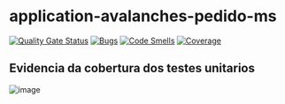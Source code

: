# application-avalanches-pedido-ms

[![Quality Gate Status](https://sonarcloud.io/api/project_badges/measure?project=POSTECH-SOAT-SALA11_application-avalanches-pedido-ms&metric=alert_status)](https://sonarcloud.io/summary/new_code?id=POSTECH-SOAT-SALA11_application-avalanches-pedido-ms)
[![Bugs](https://sonarcloud.io/api/project_badges/measure?project=POSTECH-SOAT-SALA11_application-avalanches-pedido-ms&metric=bugs)](https://sonarcloud.io/summary/new_code?id=POSTECH-SOAT-SALA11_application-avalanches-pedido-ms)
[![Code Smells](https://sonarcloud.io/api/project_badges/measure?project=POSTECH-SOAT-SALA11_application-avalanches-pedido-ms&metric=code_smells)](https://sonarcloud.io/summary/new_code?id=POSTECH-SOAT-SALA11_application-avalanches-pedido-ms)
[![Coverage](https://sonarcloud.io/api/project_badges/measure?project=POSTECH-SOAT-SALA11_application-avalanches-pedido-ms&metric=coverage)](https://sonarcloud.io/summary/new_code?id=POSTECH-SOAT-SALA11_application-avalanches-pedido-ms)


## Evidencia da cobertura dos testes unitarios
![image](https://github.com/user-attachments/assets/4a0b56bb-fa00-443b-b6e0-59e3f7136f26)
